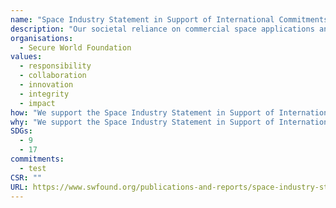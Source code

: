 ```yaml
---
name: "Space Industry Statement in Support of International Commitments to Not Conduct ASAT Tests"
description: "Our societal reliance on commercial space applications and services continues to grow, with applications spanning communication systems, navigation, Earth observation, and more. These societal benefits are at risk of being disrupted by the continued testing of anti-satellite (ASAT) weapons that produce large amounts of orbital debris, such as direct-ascent anti-satellite missiles. These tests directly threaten the safety of our space systems and the long-term sustainability of the space environment within which they operate, including the future economic development of low Earth orbit.  In December 2023, the UN General Assembly adopted a resolution 77/41 calling upon countries to commit not to conduct such tests."
organisations: 
  - Secure World Foundation
values: 
  - responsibility
  - collaboration
  - innovation
  - integrity
  - impact
how: "We support the Space Industry Statement in Support of International Commitments to Not Conduct ASAT Tests by providing resources for research, facilitating collaboration among teams, and ensuring access to necessary tools and technology. Additionally, we prioritise training and development to enhance skills related to ASAT initiatives."
why: "We support the Space Industry Statement in Support of International Commitments to Not Conduct ASAT Tests because it fosters innovation, encourages collaboration, and drives the advancement of technology that can benefit society. By investing in ASAT initiatives, we aim to promote sustainable practices and ensure a brighter future for all."
SDGs:
  - 9
  - 17
commitments:
  - test
CSR: ""
URL: https://www.swfound.org/publications-and-reports/space-industry-statement-in-support-of-international-commitments-to-not-conduct-asat-tests
---
```

